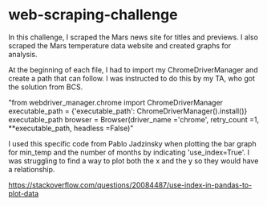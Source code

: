 # web-scraping-challenge
In this challenge, I scraped the Mars news site for titles and previews. I also scraped the Mars temperature data website and created graphs for analysis.

At the beginning of each file, I had to import my ChromeDriverManager and create a path that can follow. I was instructed to do this by my TA, who got the solution from BCS.

"from webdriver_manager.chrome import ChromeDriverManager
executable_path = {'executable_path': ChromeDriverManager().install()}
executable_path
browser         = Browser(driver_name    ='chrome',
                          retry_count    =1,
                          **executable_path,
                          headless       =False)"

I used this specific code from Pablo Jadzinsky when plotting the bar graph for min_temp and the number of months by indicating 'use_index=True'. I was struggling to find a way to plot both the x and the y so they would have a relationship. 

https://stackoverflow.com/questions/20084487/use-index-in-pandas-to-plot-data
